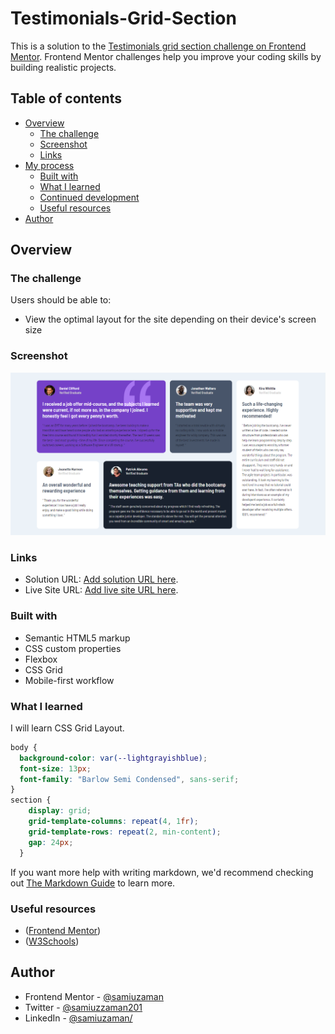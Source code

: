 # Testimonials-Grid-Section

This is a solution to the [Testimonials grid section challenge on Frontend Mentor](https://www.frontendmentor.io/challenges/testimonials-grid-section-Nnw6J7Un7). Frontend Mentor challenges help you improve your coding skills by building realistic projects. 

## Table of contents

- [Overview](#overview)
  - [The challenge](#the-challenge)
  - [Screenshot](#screenshot)
  - [Links](#links)
- [My process](#my-process)
  - [Built with](#built-with)
  - [What I learned](#what-i-learned)
  - [Continued development](#continued-development)
  - [Useful resources](#useful-resources)
- [Author](#author)

## Overview

### The challenge

Users should be able to:

- View the optimal layout for the site depending on their device's screen size

### Screenshot

![](./images/desktop-ss.png)

### Links

- Solution URL: [Add solution URL here](https://github.com/samiuzaman/Testimonials-Grid-Section).
- Live Site URL: [Add live site URL here](https://samiuzaman.github.io/Testimonials-Grid-Section).

### Built with

- Semantic HTML5 markup
- CSS custom properties
- Flexbox
- CSS Grid
- Mobile-first workflow

### What I learned

I will learn CSS Grid Layout.

```css
body {
  background-color: var(--lightgrayishblue);
  font-size: 13px;
  font-family: "Barlow Semi Condensed", sans-serif;
}
section {
    display: grid;
    grid-template-columns: repeat(4, 1fr);
    grid-template-rows: repeat(2, min-content);
    gap: 24px;
  }
```

If you want more help with writing markdown, we'd recommend checking out [The Markdown Guide](https://www.markdownguide.org/) to learn more.

### Useful resources

- ([Frontend Mentor](https://www.frontendmentor.io/))
- ([W3Schools](https://www.w3schools.com/))

## Author

- Frontend Mentor - [@samiuzaman](https://www.frontendmentor.io/profile/samiuzaman)
- Twitter - [@samiuzzaman201](https://www.twitter.com/samiuzzaman201)
- LinkedIn - [@samiuzaman/](https://www.linkedin.com/in/samiuzaman)
